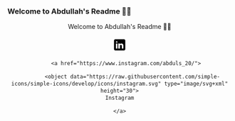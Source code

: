 ### Welcome to Abdullah's Readme 🚶‍♂️

<!--
**Dementor28/Dementor28** is a ✨ _special_ ✨ repository because its `README.md` (this file) appears on your GitHub profile.

Here are some ideas to get you started:

- 🔭 I’m currently working on ...
- 🌱 I’m currently learning ...
- 👯 I’m looking to collaborate on ...
- 🤔 I’m looking for help with ...
- 💬 Ask me about ...
- 📫 How to reach me: ...
- 😄 Pronouns: ...
- ⚡ Fun fact: ...
-->
<div align='center'>
  <p> Welcome to Abdullah's Readme 🚶‍♂️</p>
  <!--  Linkedin Logo  -->
  <p align='center'>
    <a href="https://www.linkedin.com/in/abdullah-11503025b">
      <img src="https://raw.githubusercontent.com/simple-icons/simple-icons/develop/icons/linkedin.svg" alt="LinkedIn" height="30" style="vertical-align:top; margin:4px">
    </a>
    
<!--  Instagram Logo    -->
        <a href="https://www.instagram.com/abduls_20/">
<!--       <img src="https://raw.githubusercontent.com/simple-icons/simple-icons/develop/icons/instagram.svg" alt="Instagram" height="30" style="vertical-align:top; margin:4px"> -->
            <object data="https://raw.githubusercontent.com/simple-icons/simple-icons/develop/icons/instagram.svg" type="image/svg+xml" height="30">
    Instagram
  </object>

    </a>
  </p>
</div>



